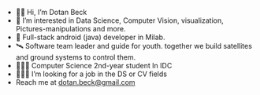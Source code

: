 - 👋🏼 Hi, I’m Dotan Beck
- 🤔 I’m interested in Data Science, Computer Vision, visualization, Pictures-manipulations and more. 
- 📲 Full-stack android (java) developer in Milab.
- 🛰 Software team leader and guide for youth. together we build satellites and ground systems to control them.    
- 🧑🏻‍🎓 Computer Science 2nd-year student In IDC
- 👨🏻‍💻 I’m looking for a job in the DS or CV fields
- Reach me at dotan.beck@gmail.com


<!---
Beckdotan/Beckdotan is a ✨ special ✨ repository because its `README.md` (this file) appears on your GitHub profile.
You can click the Preview link to take a look at your changes.
--->
